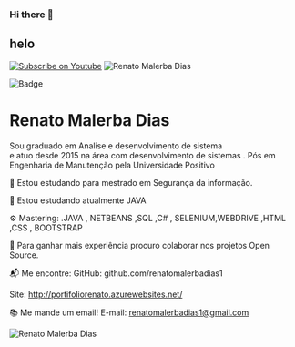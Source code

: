 ### Hi there 👋

## helo



[![Subscribe on Youtube](https://img.shields.io/badge/--youtube?label=Youtube&logo=Youtube&style=social)](https://www.youtube.com/renatomalerbadias1/) <img src="https://komarev.com/ghpvc/?username=renatomalerbadias1a&label=Profile%20views&color=0e75b6&style=social" alt="Renato Malerba Dias " />

![Badge](https://img.shields.io/static/v1?label=react&message=framework&color=blue&style=for-the-badge&logo=REACT)

# Renato Malerba Dias
Sou graduado em Analise e desenvolvimento de sistema  
e atuo desde 2015 na área com desenvolvimento de sistemas .
Pós em Engenharia de Manutenção pela Universidade Positivo 

🔭 Estou estudando para mestrado em Segurança da informação.

🌱 Estou estudando atualmente JAVA 

⚙️ Mastering: .JAVA , NETBEANS ,SQL ,C# , SELENIUM,WEBDRIVE ,HTML ,CSS , BOOTSTRAP

👯 Para ganhar mais experiência procuro colaborar nos projetos Open Source.


📬 Me encontre:
GitHub: github.com/renatomalerbadias1


Site: http://portifoliorenato.azurewebsites.net/

📚 Me mande um email!
E-mail: renatomalerbadias1@gmail.com

<img align="center" src="https://github-readme-stats.vercel.app/api?username=renatomalerbadias1&show_icons=true&locale=en" alt="Renato Malerba Dias" />
